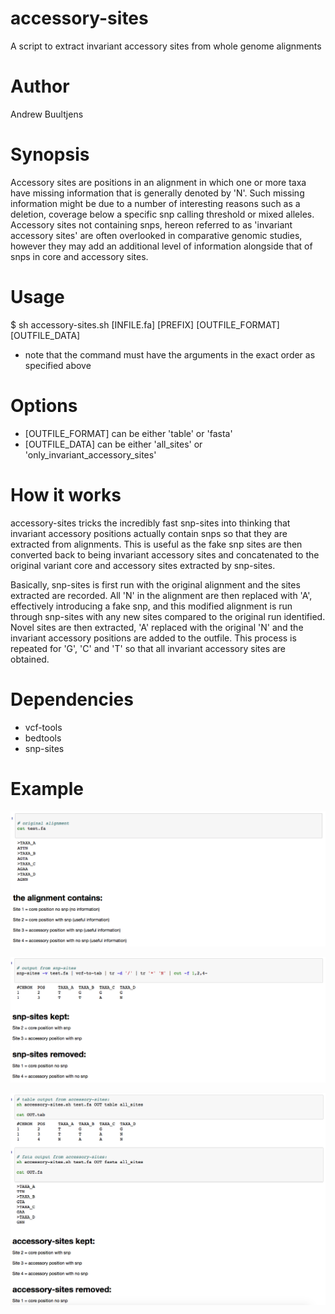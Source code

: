 # accessory-sites
A script to extract invariant accessory sites from whole genome alignments

# Author
Andrew Buultjens

# Synopsis
Accessory sites are positions in an alignment in which one or more taxa have missing information that is generally denoted by 'N'. Such missing information might be due to a number of interesting reasons such as a deletion, coverage below a specific snp calling threshold or mixed alleles. Accessory sites not containing snps, hereon referred to as 'invariant accessory sites' are often overlooked in comparative genomic studies, however they may add an additional level of information alongside that of snps in core and accessory sites.

# Usage
$ sh accessory-sites.sh [INFILE.fa] [PREFIX] [OUTFILE_FORMAT] [OUTFILE_DATA]  

* note that the command must have the arguments in the exact order as specified above

# Options
* [OUTFILE_FORMAT] can be either 'table' or 'fasta'   
* [OUTFILE_DATA] can be either 'all_sites' or 'only_invariant_accessory_sites'

# How it works
accessory-sites tricks the incredibly fast snp-sites into thinking that invariant accessory positions actually contain snps so that they are extracted from alignments. This is useful as the fake snp sites are then converted back to being invariant accessory sites and concatenated to the original variant core and accessory sites extracted by snp-sites.

Basically, snp-sites is first run with the original alignment and the sites extracted are recorded. All 'N' in the alignment are then replaced with 'A', effectively introducing a fake snp, and this modified alignment is run through snp-sites with any new sites compared to the original run identified. Novel sites are then extracted, 'A' replaced with the original 'N' and the invariant accessory positions are added to the outfile. This process is repeated for 'G', 'C' and 'T' so that all invariant accessory sites are obtained.



# Dependencies
* vcf-tools     
* bedtools     
* snp-sites    

# Example

![alt text](https://github.com/abuultjens/accessory-sites/blob/master/aln-new.png)






![alt text](https://github.com/abuultjens/accessory-sites/blob/master/snp-sites_output.png)



![alt text](https://github.com/abuultjens/accessory-sites/blob/master/output.png)






